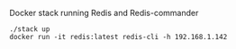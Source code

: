 Docker stack running Redis and Redis-commander
```
./stack up
docker run -it redis:latest redis-cli -h 192.168.1.142
```
